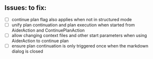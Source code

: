 ## Issues: to fix:
- [ ] continue plan flag also applies when not in structured mode
- [ ] unify plan continuation and plan execution when started from AiderAction and ContinuePlanAction 
- [ ] allow changing context files and other start parameters when using AiderAction to continue plan
- [ ] ensure plan continuation is only triggered once when the markdown dialog is closed
